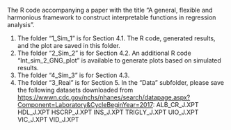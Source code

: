 The R code accompanying a paper with the title “A general, flexible and harmonious framework to construct interpretable functions in regression analysis”.

1. The folder “1_Sim_1” is for Section 4.1. The R code, generated results, and the plot are saved in this folder.
2. The folder “2_Sim_2” is for Section 4.2. An additional R code “Int_sim_2_GNG_plot” is available to generate plots based on simulated results.
3. The folder “4_Sim_3” is for Section 4.3.
4. The folder “3_Real” is for Section 5. In the “Data” subfolder, please save the following datasets downloaded from https://wwwn.cdc.gov/nchs/nhanes/search/datapage.aspx?Component=Laboratory&CycleBeginYear=2017:
    ALB_CR_J.XPT
    HDL_J.XPT
    HSCRP_J.XPT
    INS_J.XPT
    TRIGLY_J.XPT
    UIO_J.XPT
    VIC_J.XPT
    VID_J.XPT
